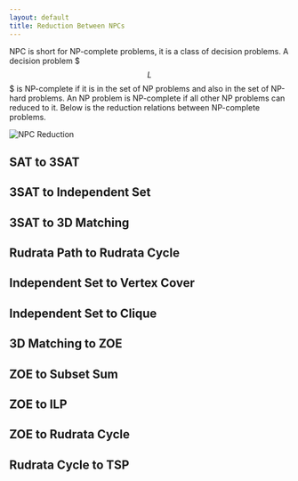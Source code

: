 ```yaml
---
layout: default
title: Reduction Between NPCs
---
```


NPC is short for NP-complete problems, it is a class of decision problems. A decision problem $$$L$$$ is NP-complete if it is in the set of NP problems and also in the set of NP-hard problems. An NP problem is NP-complete if all other NP problems can reduced to it. Below is the reduction relations between NP-complete problems.

![NPC Reduction](http://s10.postimg.org/bkiw0s7t3/npc.png)



## SAT to 3SAT

## 3SAT to Independent Set

## 3SAT to 3D Matching

## Rudrata Path to Rudrata Cycle

## Independent Set to Vertex Cover

## Independent Set to Clique

## 3D Matching to ZOE

## ZOE to Subset Sum

## ZOE to ILP

## ZOE to Rudrata Cycle

## Rudrata Cycle to TSP
